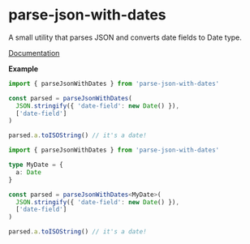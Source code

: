 # parse-json-with-dates

A small utility that parses JSON and converts date fields to Date type.  

[Documentation](./docs/index.html)

**Example**

```js
import { parseJsonWithDates } from 'parse-json-with-dates'

const parsed = parseJsonWithDates(
  JSON.stringify({ 'date-field': new Date() }),
  ['date-field']
)

parsed.a.toISOString() // it's a date!
```

```typescript
import { parseJsonWithDates } from 'parse-json-with-dates'

type MyDate = {
  a: Date
}

const parsed = parseJsonWithDates<MyDate>(
  JSON.stringify({ 'date-field': new Date() }),
  ['date-field']
)

parsed.a.toISOString() // it's a date!
```
